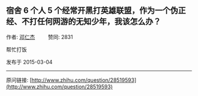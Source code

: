 ## 宿舍 6 个人 5 个经常开黑打英雄联盟，作为一个伪正经、不打任何网游的无知少年，我该怎么办？

作者: [邓仁杰](http://www.zhihu.com/people/deng-ren-jie-75)&nbsp;&nbsp;&nbsp;&nbsp;&nbsp;&nbsp;&nbsp;&nbsp; 赞同: 2831


帮忙打饭



发布于 2015-03-04



---
原问链接: [http://www.zhihu.com/question/28519593](http://www.zhihu.com/question/28519593)